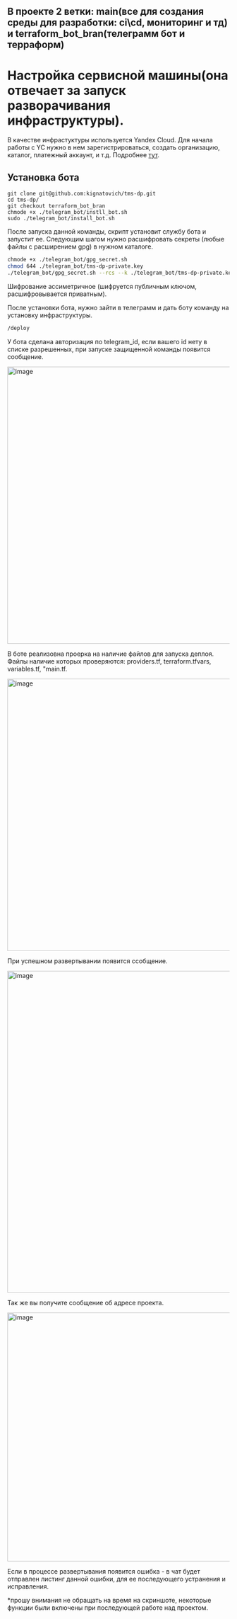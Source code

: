 ## В проекте 2 ветки: main(все для создания среды для разработки: ci\cd, мониторинг и тд) и terraform_bot_bran(телеграмм бот и терраформ)

# Настройка сервисной машины(она отвечает за запуск разворачивания инфраструктуры).
В качестве инфрастуктуры используется Yandex Cloud.
Для начала работы с YC нужно в нем зарегистрироваться, создать организацию, каталог, платежный аккаунт, и т.д.
Подробнее [тут](https://cloud.yandex.ru/docs/getting-started/).

## Установка бота
```shell
git clone git@github.com:kignatovich/tms-dp.git
cd tms-dp/
git checkout terraform_bot_bran
chmode +x ./telegram_bot/instll_bot.sh
sudo ./telegram_bot/install_bot.sh
```
После запуска данной команды, скрипт установит службу бота и запустит ее. 
Cледующим шагом нужно расшифровать секреты (любые файлы с расширением gpg) в нужном каталоге.
```bash
chmode +x ./telegram_bot/gpg_secret.sh
chmod 644 ./telegram_bot/tms-dp-private.key
./telegram_bot/gpg_secret.sh --rcs --k ./telegram_bot/tms-dp-private.key ./telegram_bot/terraform/create_infra/
```
Шифрование ассиметричное (шифруется публичным ключом, расшифровывается приватным).

После установки бота, нужно зайти в телеграмм и дать боту команду на установку инфраструктуры.
```bash
/deploy
```

У бота сделана авторизация по telegram_id, если вашего id нету в списке разрешенных, при запуске защищенной команды появится сообщение.

<img width="626" alt="image" src="https://github.com/kignatovich/tms-dp/assets/110161538/c8f31e89-0866-4b84-a54a-3f14b71d0e59">


В боте реализовна проерка на наличие файлов для запуска деплоя.
Файлы наличие которых проверяются: providers.tf, terraform.tfvars, variables.tf, "main.tf.


<img width="615" alt="image" src="https://github.com/kignatovich/tms-dp/assets/110161538/905ee2cf-06ff-4f5e-b489-e969b2e66391">

При успешном развертывании появится ссобщение.

<img width="727" alt="image" src="https://github.com/kignatovich/tms-dp/assets/110161538/d7835e6f-7c87-483a-befd-56603cfd4313">

Так же вы получите сообщение об адресе проекта.

<img width="562" alt="image" src="https://github.com/kignatovich/tms-dp/assets/110161538/1ca3a129-7b13-4d5f-a7cb-ad9999f3ffbb">

Если в процессе развертывания появится ошибка - в чат будет отправлен листинг данной ошибки, для ее последующего устранения и исправления.

*прошу внимания не обращать на время на скриншоте, некоторые функции были включены при последующей работе над проектом.


